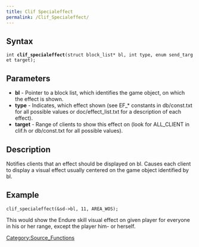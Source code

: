 ```yaml
---
title: Clif Specialeffect
permalink: /Clif_Specialeffect/
---
```


Syntax
------

`int `**`clif_specialeffect`**`(struct block_list* bl, int type, enum send_target target);`

Parameters
----------

-   **bl** - Pointer to a block list, which identifies the game object, on which the effect is shown.
-   **type** - Indicates, which effect shown (see EF_\* constants in db/const.txt for all possible values or doc/effect_list.txt for a description of each effect).
-   **target** - Range of clients to show this effect on (look for ALL_CLIENT in clif.h or db/const.txt for all possible values).

Description
-----------

Notifies clients that an effect should be displayed on bl. Causes each client to display a visual effect usually centered on the game object identified by bl.

Example
-------

`clif_specialeffect(&sd->bl, 11, AREA_WOS);`

This would show the Endure skill visual effect on given player for everyone in his or her range, except the player him- or herself.

[Category:Source_Functions](/Category:Source_Functions "wikilink")